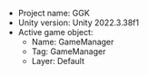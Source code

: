 <!-- UNITY CODE ASSIST INSTRUCTIONS START -->
- Project name: GGK
- Unity version: Unity 2022.3.38f1
- Active game object:
  - Name: GameManager
  - Tag: GameManager
  - Layer: Default
<!-- UNITY CODE ASSIST INSTRUCTIONS END -->